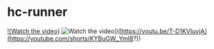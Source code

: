 # hc-runner

[![Watch the video]]([https://youtu.be/vt5fpE0bzSY](https://youtube.com/shorts/KYBuGW_Yml8?feature=share))
![Watch the video](https://img.youtube.com/vi/KYBuGW_Yml8?feature=share/maxresdefault.jpg)]([https://youtu.be/T-D1KVIuvjA](https://youtube.com/shorts/KYBuGW_Yml8?))
